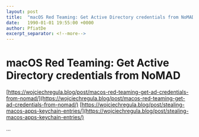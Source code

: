 ```yaml
---
layout: post
title:  "macOS Red Teaming: Get Active Directory credentials from NoMAD"
date:   1990-01-01 19:55:00 +0000
author: PfiatDe
excerpt_separator: <!--more-->
---
```


# macOS Red Teaming: Get Active Directory credentials from NoMAD
[https://wojciechregula.blog/post/macos-red-teaming-get-ad-credentials-from-nomad/](https://wojciechregula.blog/post/macos-red-teaming-get-ad-credentials-from-nomad/)
[https://wojciechregula.blog/post/stealing-macos-apps-keychain-entries/](https://wojciechregula.blog/post/stealing-macos-apps-keychain-entries/)

...
<!--more-->
